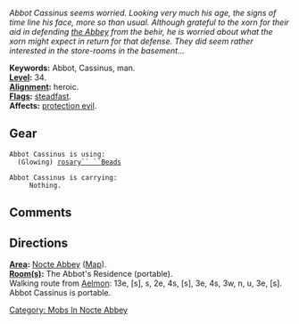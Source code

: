 *Abbot Cassinus seems worried. Looking very much his age, the signs of
time line his face, more so than usual. Although grateful to the xorn
for their aid in defending [the
Abbey](:Category:_Nocte_Abbey "wikilink") from the behir, he is worried
about what the xorn might expect in return for that defense. They did
seem rather interested in the store-rooms in the basement...*

**Keywords:** Abbot, Cassinus, man.  
**[Level](Level "wikilink"):** 34.  
**[Alignment](Alignment "wikilink"):** heroic.  
**[Flags](:Category:_Mob_Types "wikilink"):**
[steadfast](Sentinel_Mobs "wikilink").  
**Affects:** [protection evil](Protection_Evil "wikilink").  

## Gear

`Abbot Cassinus is using:`  
<worn about waist>`  (Glowing) `[`rosary`` ``Beads`](Rosary_Beads "wikilink")

`Abbot Cassinus is carrying:`  
`     Nothing.`

## Comments

## Directions

**[Area](:Category:_Areas "wikilink"):** [Nocte
Abbey](:Category:_Nocte_Abbey "wikilink")
([Map](Nocte_Abbey_Map "wikilink")).  
**[Room(s)](:Category:_Rooms "wikilink"):** The Abbot's Residence
(portable).  
Walking route from [Aelmon](Aelmon "wikilink"): 13e, \[s\], s, 2e, 4s,
\[s\], 3e, 4s, 3w, n, u, 3e, \[s\].  
Abbot Cassinus is portable.  

[Category: Mobs In Nocte
Abbey](Category:_Mobs_In_Nocte_Abbey "wikilink")
